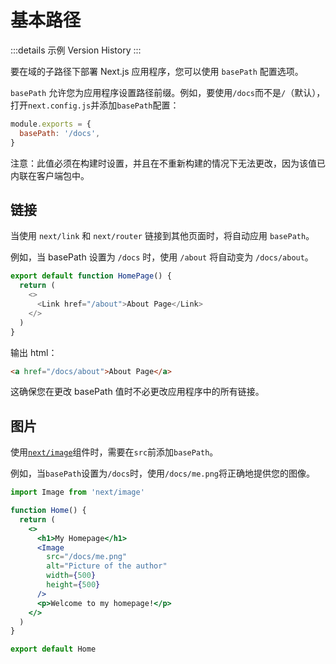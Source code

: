# 基本路径

:::details 示例
Version History
:::

要在域的子路径下部署 Next.js 应用程序，您可以使用 `basePath` 配置选项。

`basePath` 允许您为应用程序设置路径前缀。例如，要使用`/docs`而不是`/`（默认），打开`next.config.js`并添加`basePath`配置：

```js
module.exports = {
  basePath: '/docs',
}
```

注意：此值必须在构建时设置，并且在不重新构建的情况下无法更改，因为该值已内联在客户端包中。

## 链接

当使用 `next/link` 和 `next/router` 链接到其他页面时，将自动应用 `basePath`。

例如，当 basePath 设置为 `/docs` 时，使用 `/about` 将自动变为 `/docs/about`。

```js
export default function HomePage() {
  return (
    <>
      <Link href="/about">About Page</Link>
    </>
  )
}
```

输出 html：

```html
<a href="/docs/about">About Page</a>
```

这确保您在更改 basePath 值时不必更改应用程序中的所有链接。

## 图片

使用[`next/image`](/docs/guide/api-reference/next/image)组件时，需要在`src`前添加`basePath`。

例如，当`basePath`设置为`/docs`时，使用`/docs/me.png`将正确地提供您的图像。

```jsx
import Image from 'next/image'

function Home() {
  return (
    <>
      <h1>My Homepage</h1>
      <Image
        src="/docs/me.png"
        alt="Picture of the author"
        width={500}
        height={500}
      />
      <p>Welcome to my homepage!</p>
    </>
  )
}

export default Home
```
